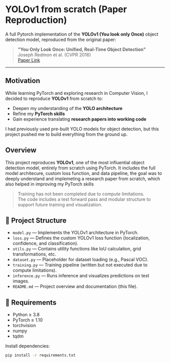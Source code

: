 # YOLOv1 from scratch (Paper Reproduction)


A full Pytorch implementation of the **YOLOv1 (You look only Once)** object detection model, reproduced from the original paper:

> **"You Only Look Once: Unified, Real-Time Object Detection"**  
> Joseph Redmon et al. (CVPR 2016)  
> [Paper Link](https://arxiv.org/abs/1506.02640)

---

## Motivation
While learning PyTorch and exploring research in Computer Vision, I decided to reproduce **YOLOv1** from scratch to:
- Deepen my understanding of the **YOLO architecture**
- Refine my **PyTorch skills**
- Gain experience translating **research papers into working code**
  
I had previously used pre-built YOLO models for object detection, but this project pushed me to build everything from the ground up.

## Overview 
This project reproduces **YOLOv1**, one of the most influential object detection model, entirely from scratch using PyTorch.
It includes the full model architecure, custom loss function, and data pipeline, the goal was to deeply understand and implemeting a research paper from scratch, which also helped in improving my PyTorch skills

> Training has not been completed due to compute limitations.  
> The code includes a test forward pass and modular structure to support future training and visualization.

## 📁 Project Structure

- `model.py` — Implements the YOLOv1 architecture in PyTorch.
- `loss.py` — Defines the custom YOLOv1 loss function (localization, confidence, and classification).
- `utils.py` — Contains utility functions like IoU calculation, grid transformations, etc.
- `dataset.py` — Placeholder for dataset loading (e.g., Pascal VOC).
- `training.py` — Training pipeline (written but not executed due to compute limitations).
- `inference.py` — Runs inference and visualizes predictions on test images.
- `README.md` — Project overview and documentation (this file).

## 🔧 Requirements

- Python ≥ 3.8  
- PyTorch ≥ 1.10  
- torchvision  
- numpy  
- tqdm

Install dependencies:

```bash
pip install -r requirements.txt

